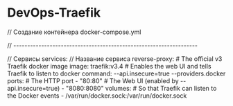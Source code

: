 # DevOps-Traefik

// Создание контейнера
docker-compose.yml

// ------------------------------------------------------------------

// Сервисы
services:
  // Название сервиса 
  reverse-proxy:
    # The official v3 Traefik docker image
    image: traefik:v3.4
    # Enables the web UI and tells Traefik to listen to docker
    command: --api.insecure=true --providers.docker
    ports:
      # The HTTP port
      - "80:80"
      # The Web UI (enabled by --api.insecure=true)
      - "8080:8080"
    volumes:
      # So that Traefik can listen to the Docker events
      - /var/run/docker.sock:/var/run/docker.sock
